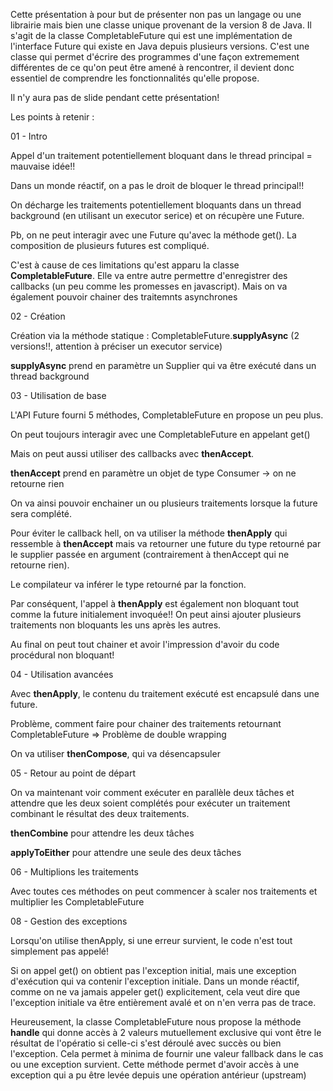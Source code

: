 Cette présentation à pour but de présenter non pas un langage ou une librairie mais bien 
une classe unique provenant de la version 8 de Java. Il s'agit de la classe CompletableFuture qui est une implémentation
de l'interface Future qui existe en Java depuis plusieurs versions.
C'est une classe qui permet d'écrire des programmes d'une façon extremement différentes de ce qu'on peut être amené 
à rencontrer, il devient donc essentiel de comprendre les fonctionnalités qu'elle propose.

Il n'y aura pas de slide pendant cette présentation!

Les points à retenir :



01 - Intro

Appel d'un traitement potentiellement bloquant dans le thread principal = mauvaise idée!!

Dans un monde réactif, on a pas le droit de bloquer le thread principal!!

On décharge les traitements potentiellement bloquants dans un thread background (en utilisant un executor serice)
et on récupère une Future.

Pb, on ne peut interagir avec une Future qu'avec la méthode get(). La composition de plusieurs futures est compliqué.

C'est à cause de ces limitations qu'est apparu la classe **CompletableFuture**.
Elle va entre autre permettre d'enregistrer des callbacks (un peu comme les promesses en javascript).
Mais on va également pouvoir chainer des traitemnts asynchrones


02 - Création

Création via la méthode statique : CompletableFuture.**supplyAsync** (2 versions!!, attention à préciser un executor service)

**supplyAsync** prend en paramètre un Supplier qui va être exécuté dans un thread background


03 - Utilisation de base

L'API Future fourni 5 méthodes, CompletableFuture en propose un peu plus.

On peut toujours interagir avec une CompletableFuture en appelant get()

Mais on peut aussi utiliser des callbacks avec **thenAccept**.

**thenAccept** prend en paramètre un objet de type Consumer -> on ne retourne rien

On va ainsi pouvoir enchainer un ou plusieurs traitements lorsque la future sera complété.

Pour éviter le callback hell, on va utiliser la méthode **thenApply** qui ressemble à **thenAccept**
mais va retourner une future du type retourné par le supplier passée en argument 
(contrairement à thenAccept qui ne retourne rien).

Le compilateur va inférer le type retourné par la fonction.

Par conséquent, l'appel à **thenApply** est également non bloquant tout comme la future initialement invoquée!!
On peut ainsi ajouter plusieurs traitements non bloquants les uns après les autres.

Au final on peut tout chainer et avoir l'impression d'avoir du code procédural non bloquant!


04 - Utilisation avancées

Avec **thenApply**, le contenu du traitement exécuté est encapsulé dans une future.

Problème, comment faire pour chainer des traitements retournant CompletableFuture
=> Problème de double wrapping

On va utiliser **thenCompose**, qui va désencapsuler


05 - Retour au point de départ

On va maintenant voir comment exécuter en parallèle deux tâches et attendre que les deux soient complétés
pour exécuter un traitement combinant le résultat des deux traitements.

**thenCombine** pour attendre les deux tâches

**applyToEither** pour attendre une seule des deux tâches


06 - Multiplions les traitements

Avec toutes ces méthodes on peut commencer à scaler nos traitements et multiplier les CompletableFuture


08 - Gestion des exceptions

Lorsqu'on utilise thenApply, si une erreur survient, le code n'est tout simplement pas appelé!

Si on appel get() on obtient pas l'exception initial, mais une exception d'exécution qui va contenir l'exception
initiale.
Dans un monde réactif, comme on ne va jamais appeler get() explicitement, cela veut dire que l'exception
initiale va être entièrement avalé et on n'en verra pas de trace.

Heureusement, la classe CompletableFuture nous propose la méthode **handle** qui donne accès à 2 valeurs mutuellement
exclusive qui vont être le résultat de l'opératio si celle-ci s'est déroulé avec succès ou bien l'exception.
Cela permet à minima de fournir une valeur fallback dans le cas ou une exception survient.
Cette méthode permet d'avoir accès à une exception qui a pu être levée depuis une opération antérieur (upstream)